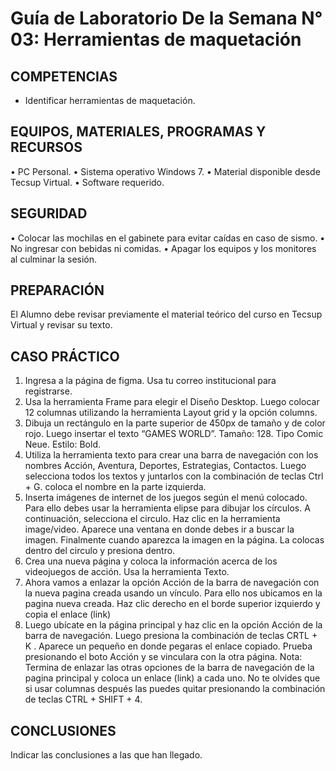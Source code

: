 
# Guía de Laboratorio De la Semana N° 03: Herramientas de maquetación
## COMPETENCIAS
- Identificar herramientas de maquetación.
## EQUIPOS, MATERIALES, PROGRAMAS Y RECURSOS
• PC Personal.
• Sistema operativo Windows 7.
• Material disponible desde Tecsup Virtual.
• Software requerido.
## SEGURIDAD
• Colocar las mochilas en el gabinete para evitar caídas en caso de sismo.
• No ingresar con bebidas ni comidas.
• Apagar los equipos y los monitores al culminar la sesión.
## PREPARACIÓN
El Alumno debe revisar previamente el material teórico del curso en Tecsup Virtual y
revisar su texto.
## CASO PRÁCTICO
1. Ingresa a la página de figma. Usa tu correo institucional para registrarse.
2. Usa la herramienta Frame para elegir el Diseño Desktop. Luego colocar 12 columnas
utilizando la herramienta Layout grid y la opción columns.
3. Dibuja un rectángulo en la parte superior de 450px de tamaño y de color rojo.
Luego insertar el texto “GAMES WORLD”. Tamaño: 128. Tipo Comic Neue. Estilo: Bold.
4. Utiliza la herramienta texto para crear una barra de navegación con los nombres
Acción, Aventura, Deportes, Estrategias, Contactos. Luego selecciona todos los textos
y juntarlos con la combinación de teclas Ctrl + G. coloca el nombre en la parte
izquierda.
5. Inserta imágenes de internet de los juegos según el menú colocado. Para ello debes
usar la herramienta elipse para dibujar los círculos. A continuación, selecciona el
circulo. Haz clic en la herramienta image/video. Aparece una ventana en donde debes
ir a buscar la imagen. Finalmente cuando aparezca la imagen en la página. La colocas
dentro del circulo y presiona dentro.
6. Crea una nueva página y coloca la información acerca de los videojuegos de
acción. Usa la herramienta Texto.
7. Ahora vamos a enlazar la opción Acción de la barra de navegación con la nueva
pagina creada usando un vínculo. Para ello nos ubicamos en la pagina nueva creada.
Haz clic derecho en el borde superior izquierdo y copia el enlace (link)
8. Luego ubícate en la página principal y haz clic en la opción Acción de la barra de
navegación. Luego presiona la combinación de teclas CRTL + K . Aparece un pequeño
en donde pegaras el enlace copiado. Prueba presionando el boto Acción y se
vinculara con la otra página.
Nota: Termina de enlazar las otras opciones de la barra de navegación de la pagina
principal y coloca un enlace (link) a cada uno. No te olvides que si usar columnas
después las puedes quitar presionando la combinación de teclas CTRL + SHIFT + 4.
## CONCLUSIONES
Indicar las conclusiones a las que han llegado.

